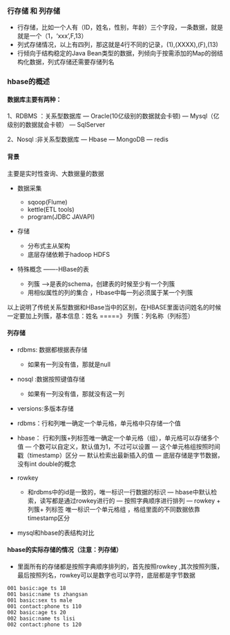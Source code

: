 ### 行存储 和 列存储
- 行存储，比如一个人有（ID，姓名，性别，年龄）三个字段，一条数据，就是就是一个（1，‘xxx’,F,13）
- 列式存储情况，以上有四列，那这就是4行不同的记录，(1),(XXXX),(F),(13)
- 行倾向于结构稳定的Java Bean类型的数据，列倾向于按需添加的Map的弱结构化数据，列式存储还需要存储列名

### hbase的概述
#### 数据库主要有两种：
1、RDBMS ：关系型数据库 
— Oracle(10亿级别的数据就会卡顿) 
— Mysql（亿级别的数据就会卡顿） 
— SqlServer
 
2、Nosql :非关系型数据库 
— Hbase 
— MongoDB 
— redis

#### 背景
主要是实时性查询、大数据量的数据

- 数据采集
    - sqoop(Flume)
    - kettle(ETL tools)
    - program(JDBC JAVAPI)

- 存储
    - 分布式主从架构 
    - 底层存储依赖于hadoop HDFS

- 特殊概念 ——-HBase的表
    - 列簇 ——>是表的schema，创建表的时候至少有一个列簇 
    - 用相似属性的列的集合 ，Hbase中每一列必须属于某一个列簇 

以上说明了传统关系型数据和HBase当中的区别，在HBASE里面访问姓名的时候一定要加上列簇，基本信息：姓名 =====》 列簇：列名称（列标签）

#### 列存储 
- rdbms: 数据都根据表存储 
    - 如果有一列没有值，那就是null 
- nosql :数据按照键值存储 
    - 如果有一列没有值，那就没有这一列
- versions:多版本存储 
- rdbms：行和列唯一确定一个单元格，单元格中只存储一个值 
- hbase： 行和列簇+列标签唯一确定一个单元格（组），单元格可以存储多个值 
    — 个数可以自定义，默认值为1，不过可以设置
    — 这个单元格组按照时间戳（timestamp）区分
    — 默认检索出最新插入的值
    — 底层存储是字节数据，没有int double的概念 

- rowkey 
    - 和rdbms中的id是一致的，唯一标识一行数据的标识 
    — hbase中默认检索，读写都是通过rowkey进行的 
    — 按照字典顺序进行排列 
    — rowkey + 列簇+ 列标签 唯一标识一个单元格组 ，格组里面的不同数据依靠timestamp区分

- mysql和hbase的表结构对比
 
 
#### hbase的实际存储的情况（注意：列存储） 
- 里面所有的存储都是按照字典顺序排列的，首先按照rowkey ,其次按照列簇，最后按照列名，rowkey可以是数字也可以字符，底层都是字节数据 
```text
001 basic:age ts 18 
001 basic:name ts zhangsan 
001 basic:sex ts male 
001 contact:phone ts 110 
002 basic:age ts 20 
002 basic:name ts lisi 
002 contact:phone ts 120
```

